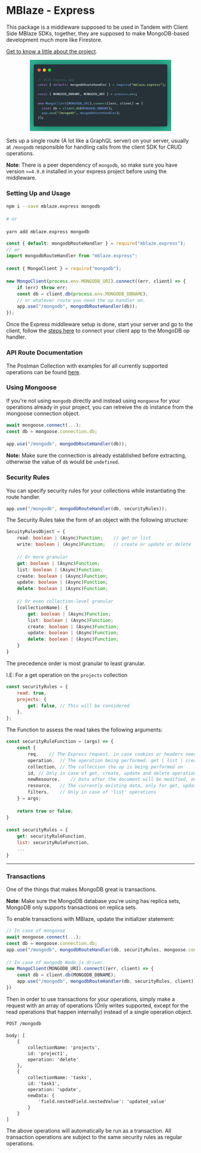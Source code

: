 # MBlaze - Express

This package is a middleware supposed to be used in Tandem with Client Side MBlaze SDKs, together, they are supposed to make MongoDB-based development much more like Firestore.

[Get to know a little about the project](https://github.com/deve-sh/MBlaze#readme).

<p align="center"><img src="https://raw.githubusercontent.com/deve-sh/MBlaze/main/docs/Express%20Middleware%20Usage.png" style="max-width: 75%;" /></p>

Sets up a single route (A lot like a GraphQL server) on your server, usually at `/mongodb` responsible for handling calls from the client SDK for CRUD operations.

**Note**: There is a peer dependency of `mongodb`, so make sure you have version `>=4.9.0` installed in your express project before using the middleware.

### Setting Up and Usage

```bash
npm i --save mblaze.express mongodb

# or

yarn add mblaze.express mongodb
```

```javascript
const { default: mongodbRouteHandler } = require("mblaze.express");
// or
import mongodbRouteHandler from "mblaze.express";

const { MongoClient } = require("mongodb");

new MongoClient(process.env.MONGODB_URI).connect((err, client) => {
	if (err) throw err;
	const db = client.db(process.env.MONGODB_DBNAME);
	// or whatever route you need the op handler on.
	app.use("/mongodb", mongodbRouteHandler(db));
});
```

Once the Express middleware setup is done, start your server and go to the client, follow the [steps here](https://github.com/deve-sh/MBlaze/tree/main/library/client#readme) to connect your client app to the MongoDB op handler.

### API Route Documentation

The Postman Collection with examples for all currently supported operations can be found [here](https://documenter.getpostman.com/view/15937596/2s7YYpfmEP).

### Using Mongoose

If you're not using `mongodb` directly and instead using `mongoose` for your operations already in your project, you can retreive the `db` instance from the mongoose connection object.

```javascript
await mongoose.connect(...);
const db = mongoose.connection.db;

app.use("/mongodb", mongodbRouteHandler(db));
```

**Note:** Make sure the connection is already established before extracting, otherwise the value of `db` would be `undefined`.

### Security Rules

You can specify security rules for your collections while instantiating the route handler.

```javascript
app.use("/mongodb", mongodbRouteHandler(db, securityRules));
```

The Security Rules take the form of an object with the following structure:

```typescript
SecuityRulesObject = {
    read: boolean | (Async)Function;    // get or list
    write: boolean | (Async)Function;   // create or update or delete

    // Or more granular
    get: boolean | (Async)Function;
    list: boolean | (Async)Function;
    create: boolean | (Async)Function;
    update: boolean | (Async)Function;
    delete: boolean | (Async)Function;

    // Or even collection-level granular
    [collectionName]: {
        get: boolean | (Async)Function;
        list: boolean | (Async)Function;
        create: boolean | (Async)Function;
        update: boolean | (Async)Function;
        delete: boolean | (Async)Function;
    }
}
```

The precedence order is most granular to least granular.

I.E: For a get operation on the `projects` collection

```javascript
const securityRules = {
	read: true,
	projects: {
		get: false, // This will be considered
	},
};
```

The Function to assess the read takes the following arguments:

```javascript
const securityRuleFunction = (args) => {
    const {
        req,    // The Express request, in case cookies or headers need to be verified
        operation,  // The operation being performed. get | list | create | update| delete
        collection, // The collection the op is being performed on
        id, // Only in case of get, create, update and delete operations
        newResource,    // Data after the document will be modified, only for create and update operations
        resource,   // The currently existing data, only for get, update and delete ops
        filters,    // Only in case of 'list' operations
    } = args;

    return true or false;
}

const securityRules = {
    get: securityRuleFunction,
    list: securityRuleFunction,
    ...
}
```

---

### Transactions

One of the things that makes MongoDB great is transactions.

**Note**: Make sure the MongoDB database you're using has replica sets, MongoDB only supports transactions on replica sets.

To enable transactions with MBlaze, update the initializer statement:

```javascript
// In case of mongoose
await mongoose.connect(...);
const db = mongoose.connection.db;
app.use("/mongodb", mongodbRouteHandler(db, securityRules, mongoose.connection));

// In case of mongodb Node.js driver.
new MongoClient(MONGODB_URI).connect((err, client) => {
    const db = client.db(MONGODB_DBNAME);
    app.use("/mongodb", mongodbRouteHandler(db, securityRules, client));
})
```

Then in order to use transactions for your operations, simply make a request with an array of operations (Only writes supported, except for the read operations that happen internally) instead of a single operation object.

```
POST /mongodb

body: [
    {
        collectionName: 'projects',
        id: 'project1',
        operation: 'delete'
    },
    {
        collectionName: 'tasks',
        id: 'task1',
        operation: 'update',
        newData: {
            'field.nestedField.nestedValue': 'updated_value'
        }
    }
]
```

The above operations will automatically be run as a transaction.
All transaction operations are subject to the same security rules as regular operations.
